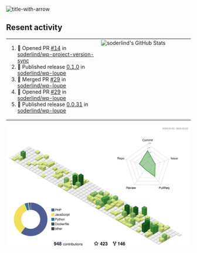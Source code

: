 
![title-with-arrow](https://github.com/soderlind/soderlind/assets/1649452/0f685042-97c3-46ba-b290-804d07f05370)



## Resent activity

<table width="100%" border="0"><tr><td width="49%">

<!--START_SECTION:activity-->
1. 💪 Opened PR [#14](https://github.com/soderlind/wp-project-version-sync/pull/14) in [soderlind/wp-project-version-sync](https://github.com/soderlind/wp-project-version-sync)
2. 🚀 Published release [0.1.0](https://github.com/soderlind/wp-loupe/releases/tag/0.1.0) in [soderlind/wp-loupe](https://github.com/soderlind/wp-loupe)
3. 🎉 Merged PR [#29](https://github.com/soderlind/wp-loupe/pull/29) in [soderlind/wp-loupe](https://github.com/soderlind/wp-loupe)
4. 💪 Opened PR [#29](https://github.com/soderlind/wp-loupe/pull/29) in [soderlind/wp-loupe](https://github.com/soderlind/wp-loupe)
5. 🚀 Published release [0.0.31](https://github.com/soderlind/wp-loupe/releases/tag/0.0.31) in [soderlind/wp-loupe](https://github.com/soderlind/wp-loupe)
<!--END_SECTION:activity-->
  </td>
<td width="49%" valign="top">
     <img  alt="soderlind's GitHub Stats" src="https://awesome-github-stats.azurewebsites.net/user-stats/soderlind?cardType=octocat&theme=github&preferLogin=false&Title=FFFFFF&Border=FFFFFF" />
</td></tr></table>


![](./profile-3d-contrib/profile-green-animate.svg)


